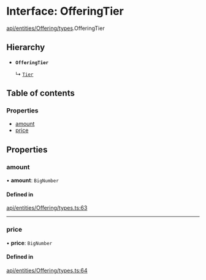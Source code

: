 # Interface: OfferingTier

[api/entities/Offering/types](../wiki/api.entities.Offering.types).OfferingTier

## Hierarchy

- **`OfferingTier`**

  ↳ [`Tier`](../wiki/api.entities.Offering.types.Tier)

## Table of contents

### Properties

- [amount](../wiki/api.entities.Offering.types.OfferingTier#amount)
- [price](../wiki/api.entities.Offering.types.OfferingTier#price)

## Properties

### amount

• **amount**: `BigNumber`

#### Defined in

[api/entities/Offering/types.ts:63](https://github.com/PolymeshAssociation/polymesh-sdk/blob/2d3ac2ae/src/api/entities/Offering/types.ts#L63)

___

### price

• **price**: `BigNumber`

#### Defined in

[api/entities/Offering/types.ts:64](https://github.com/PolymeshAssociation/polymesh-sdk/blob/2d3ac2ae/src/api/entities/Offering/types.ts#L64)
